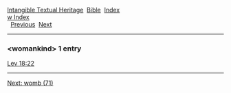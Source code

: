 [Intangible Textual Heritage](../../index)  [Bible](../index) 
[Index](index)   
[w Index](_w_)  
  [Previous](c12549)  [Next](c12551) 

------------------------------------------------------------------------

### &lt;womankind&gt; 1 entry

[Lev 18:22](../kjv/lev018.htm#022)  

------------------------------------------------------------------------

[Next: womb (71)](c12551)
